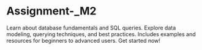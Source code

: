 # Assignment-_M2
Learn about database fundamentals and SQL queries. Explore data modeling, querying techniques, and best practices. Includes examples and resources for beginners to advanced users. Get started now!
